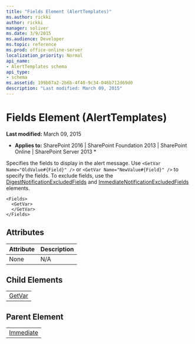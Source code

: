 ```yaml
---
title: "Fields Element (AlertTemplates)"
ms.author: rickki
author: rickki
manager: soliver
ms.date: 3/9/2015
ms.audience: Developer
ms.topic: reference
ms.prod: office-online-server
localization_priority: Normal
api_name:
- AlertTemplates schema
api_type:
- schema
ms.assetid: 199b07a2-2b6b-4f40-9c34-046b712d69d0
description: "Last modified: March 09, 2015"
---
```


# Fields Element (AlertTemplates)

 **Last modified:** March 09, 2015 
  
 * **Applies to:** SharePoint 2016 | SharePoint Foundation 2013 | SharePoint Online | SharePoint Server 2013 * 
  
Specifies the fields to display in the alert message. Use  `<GetVar Name="OldValue#{Field}" />` or  `<GetVar Name="NewValue#{Field}" />` to specify the fields. To exclude fields, use the [DigestNotificationExcludedFields](digestnotificationexcludedfields-element-alerttemplates.md) and [ImmediateNotificationExcludedFields](immediatenotificationexcludedfields-element-alerttemplates.md) elements. 
  
```VB.net
<Fields>
  <GetVar>
  </GetVar>
</Fields>
```

## Attributes

|**Attribute**|**Description**|
|:-----|:-----|
|None  <br/> |N/A  <br/> |
   
## Child Elements

||
|:-----|
|[GetVar](../../collaborative-application-markup-language-caml-schemas/view-schema/getvar-element-view.md)|
   
## Parent Element

||
|:-----|
|[Immediate](immediate-element-alerttemplates.md)|
   

